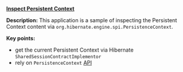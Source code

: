 **[Inspect Persistent Context](https://github.com/andreipall/Spring-Boot-JPA/tree/master/HibernateSpringBootInspectPersistentContext)**

**Description:** This application is a sample of inspecting the Persistent Context content via `org.hibernate.engine.spi.PersistenceContext`.

**Key points:**
- get the current Persistent Context via Hibernate `SharedSessionContractImplementor`
- rely on `PersistenceContext` [API](https://docs.jboss.org/hibernate/orm/5.4/javadocs/org/hibernate/engine/spi/PersistenceContext.html)
